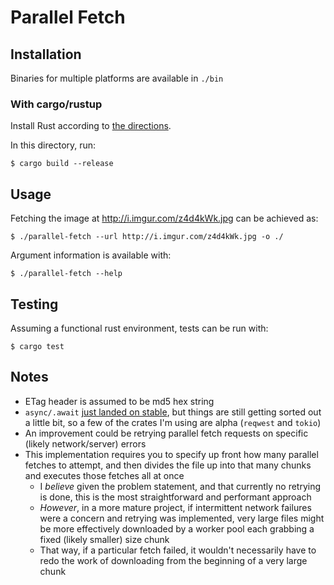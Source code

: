 # Parallel Fetch

## Installation
Binaries for multiple platforms are available in `./bin`

### With cargo/rustup
Install Rust according to [the directions](https://rustup.rs).

In this directory, run:
```
$ cargo build --release
```

## Usage
Fetching the image at http://i.imgur.com/z4d4kWk.jpg can be achieved as:
```
$ ./parallel-fetch --url http://i.imgur.com/z4d4kWk.jpg -o ./
```
Argument information is available with:
```
$ ./parallel-fetch --help
```

## Testing
Assuming a functional rust environment, tests can be run with:
```
$ cargo test
```

## Notes
- ETag header is assumed to be md5 hex string
- `async/.await` [just landed on stable](https://blog.rust-lang.org/2019/11/07/Async-await-stable.html), but things are still getting sorted out a little bit, so a few of the crates I'm using are alpha (`reqwest` and `tokio`)
- An improvement could be retrying parallel fetch requests on specific (likely network/server) errors
- This implementation requires you to specify up front how many parallel fetches to attempt, and then divides the file up into that many chunks and executes those fetches all at once
  - I *believe* given the problem statement, and that currently no retrying is done, this is the most straightforward and performant approach
  - *However*, in a more mature project, if intermittent network failures were a concern and retrying was implemented, very large files might be more effectively downloaded by a worker pool each grabbing a fixed (likely smaller) size chunk
  - That way, if a particular fetch failed, it wouldn't necessarily have to redo the work of downloading from the beginning of a very large chunk

